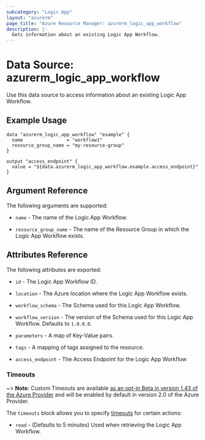 ```yaml
---
subcategory: "Logic App"
layout: "azurerm"
page_title: "Azure Resource Manager: azurerm_logic_app_workflow"
description: |-
  Gets information about an existing Logic App Workflow.
---
```


# Data Source: azurerm_logic_app_workflow

Use this data source to access information about an existing Logic App Workflow.

## Example Usage

```hcl
data "azurerm_logic_app_workflow" "example" {
  name                = "workflow1"
  resource_group_name = "my-resource-group"
}

output "access_endpoint" {
  value = "${data.azurerm_logic_app_workflow.example.access_endpoint}"
}
```

## Argument Reference

The following arguments are supported:

* `name` - The name of the Logic App Workflow.

* `resource_group_name` - The name of the Resource Group in which the Logic App Workflow exists.

## Attributes Reference

The following attributes are exported:

* `id` - The Logic App Workflow ID.

* `location` - The Azure location where the Logic App Workflow exists.

* `workflow_schema` - The Schema used for this Logic App Workflow.

* `workflow_version` - The version of the Schema used for this Logic App Workflow. Defaults to `1.0.0.0`.

* `parameters` - A map of Key-Value pairs.

* `tags` - A mapping of tags assigned to the resource.

* `access_endpoint` - The Access Endpoint for the Logic App Workflow

### Timeouts

~> **Note:** Custom Timeouts are available [as an opt-in Beta in version 1.43 of the Azure Provider](/docs/providers/azurerm/guides/2.0-beta.html) and will be enabled by default in version 2.0 of the Azure Provider.

The `timeouts` block allows you to specify [timeouts](https://www.terraform.io/docs/configuration/resources.html#timeouts) for certain actions:

* `read` - (Defaults to 5 minutes) Used when retrieving the Logic App Workflow.
